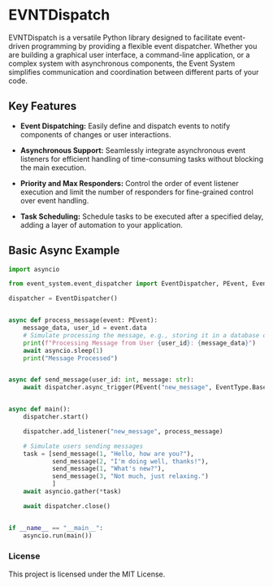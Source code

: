 # EVNTDispatch

EVNTDispatch is a versatile Python library designed to facilitate event-driven programming by providing a flexible event dispatcher. Whether you are building a graphical user interface, a command-line application, or a complex system with asynchronous components, the Event System simplifies communication and coordination between different parts of your code.

## Key Features
* **Event Dispatching:** Easily define and dispatch events to notify components of changes or user interactions.

* **Asynchronous Support:** Seamlessly integrate asynchronous event listeners for efficient handling of time-consuming tasks without blocking the main execution.

* **Priority and Max Responders:** Control the order of event listener execution and limit the number of responders for fine-grained control over event handling.
 
* **Task Scheduling:** Schedule tasks to be executed after a specified delay, adding a layer of automation to your application.
## Basic Async Example

```python
import asyncio

from event_system.event_dispatcher import EventDispatcher, PEvent, EventType

dispatcher = EventDispatcher()


async def process_message(event: PEvent):
    message_data, user_id = event.data
    # Simulate processing the message, e.g., storing it in a database or applying business logic
    print(f"Processing Message from User {user_id}: {message_data}")
    await asyncio.sleep(1)
    print("Message Processed")


async def send_message(user_id: int, message: str):
    await dispatcher.async_trigger(PEvent("new_message", EventType.Base, data=(message, user_id)))


async def main():
    dispatcher.start()

    dispatcher.add_listener("new_message", process_message)

    # Simulate users sending messages
    task = [send_message(1, "Hello, how are you?"),
            send_message(2, "I'm doing well, thanks!"),
            send_message(1, "What's new?"),
            send_message(3, "Not much, just relaxing.")
            ]
    await asyncio.gather(*task)

    await dispatcher.close()


if __name__ == "__main__":
    asyncio.run(main())
```

### License
This project is licensed under the MIT License.

